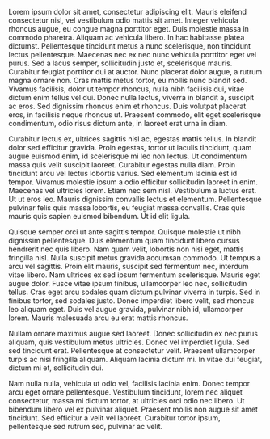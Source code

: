 Lorem ipsum dolor sit amet, consectetur adipiscing elit. Mauris eleifend consectetur nisl, vel vestibulum odio mattis sit amet. Integer vehicula rhoncus augue, eu congue magna porttitor eget. Duis molestie massa in commodo pharetra. Aliquam ac vehicula libero. In hac habitasse platea dictumst. Pellentesque tincidunt metus a nunc scelerisque, non tincidunt lectus pellentesque. Maecenas nec ex nec nunc vehicula porttitor eget vel purus. Sed a lacus semper, sollicitudin justo et, scelerisque mauris. Curabitur feugiat porttitor dui at auctor. Nunc placerat dolor augue, a rutrum magna ornare non. Cras mattis metus tortor, eu mollis nunc blandit sed. Vivamus facilisis, dolor ut tempor rhoncus, nulla nibh facilisis dui, vitae dictum enim tellus vel dui. Donec nulla lectus, viverra in blandit a, suscipit ac eros. Sed dignissim rhoncus enim et rhoncus. Duis volutpat placerat eros, in facilisis neque rhoncus ut. Praesent commodo, elit eget scelerisque condimentum, odio risus dictum ante, in laoreet erat urna in diam.

Curabitur lectus ex, ultrices sagittis nisl ac, egestas mattis tellus. In blandit dolor sed efficitur gravida. Proin egestas, tortor ut iaculis tincidunt, quam augue euismod enim, id scelerisque mi leo non lectus. Ut condimentum massa quis velit suscipit laoreet. Curabitur egestas nulla diam. Proin tincidunt arcu vel lectus lobortis varius. Sed elementum lacinia est id tempor. Vivamus molestie ipsum a odio efficitur sollicitudin laoreet in enim. Maecenas vel ultricies lorem. Etiam nec sem nisl. Vestibulum a luctus erat. Ut ut eros leo. Mauris dignissim convallis lectus et elementum. Pellentesque pulvinar felis quis massa lobortis, eu feugiat massa convallis. Cras quis mauris quis sapien euismod bibendum. Ut id elit ligula.

Quisque semper orci ut ante sagittis tempor. Quisque molestie ut nibh dignissim pellentesque. Duis elementum quam tincidunt libero cursus hendrerit nec quis libero. Nam quam velit, lobortis non nisi eget, mattis fringilla nisl. Nulla suscipit metus gravida accumsan commodo. Ut tempus a arcu vel sagittis. Proin elit mauris, suscipit sed fermentum nec, interdum vitae libero. Nam ultrices ex sed ipsum fermentum scelerisque. Mauris eget augue dolor. Fusce vitae ipsum finibus, ullamcorper leo nec, sollicitudin tellus. Cras eget arcu sodales quam dictum pulvinar viverra in turpis. Sed in finibus tortor, sed sodales justo. Donec imperdiet libero velit, sed rhoncus leo aliquam eget. Duis vel augue gravida, pulvinar nibh id, ullamcorper lorem. Mauris malesuada arcu eu erat mattis rhoncus.

Nullam ornare maximus augue sed laoreet. Donec sollicitudin ex nec purus aliquam, quis vestibulum metus ultricies. Donec vel imperdiet ligula. Sed sed tincidunt erat. Pellentesque at consectetur velit. Praesent ullamcorper turpis ac nisi fringilla aliquam. Aliquam lacinia dictum mi. In vitae dui feugiat, dictum mi et, sollicitudin dui.

Nam nulla nulla, vehicula ut odio vel, facilisis lacinia enim. Donec tempor arcu eget ornare pellentesque. Vestibulum tincidunt, lorem nec aliquet consectetur, massa mi dictum tortor, at ultricies orci odio nec libero. Ut bibendum libero vel ex pulvinar aliquet. Praesent mollis non augue sit amet tincidunt. Sed efficitur a velit vel laoreet. Curabitur tortor ipsum, pellentesque sed rutrum sed, pulvinar ac velit.
